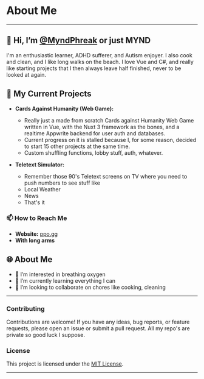 # About Me

---

## 👋 Hi, I’m [@MyndPhreak](https://github.com/MyndPhreak) or just MYND

I'm an enthusiastic learner, ADHD sufferer, and Autism enjoyer. I also cook and clean, and I like long walks on the beach.
I love Vue and C#, and really like starting projects that I then always leave half finished, never to be looked at again.

## 🌱 My Current Projects

- **Cards Against Humanity (Web Game):**
  - Really just a made from scratch Cards against Humanity Web Game written in Vue, with the Nuxt 3 framework as the bones, and a realtime Appwrite backend for user auth and databases.
  - Current progress on it is stalled because I, for some reason, decided to start 15 other projects at the same time.
  - Custom shuffling functions, lobby stuff, auth, whatever.
  
- **Teletext Simulator:**
  - Remember those 90's Teletext screens on TV where you need to push numbers to see stuff like
  - Local Weather
  - News
  - That's it

### 📫 How to Reach Me

- **Website:** [ppo.gg](https://ppo.gg)
- **With long arms**

## 🌐 About Me

- 👀 I’m interested in breathing oxygen
- 🌱 I’m currently learning everything I can
- 💞️ I’m looking to collaborate on chores like cooking, cleaning
---

### Contributing

Contributions are welcome! If you have any ideas, bug reports, or feature requests, please open an issue or submit a pull request. All my repo's are private so good luck I suppose.

### License

This project is licensed under the [MIT License](LICENSE).

---
